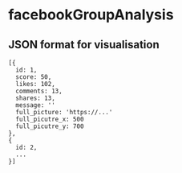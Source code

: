 # facebookGroupAnalysis
## JSON format for visualisation
```
[{
  id: 1,
  score: 50,
  likes: 102,
  comments: 13,
  shares: 13,
  message: ''
  full_picture: 'https://...'
  full_picutre_x: 500
  full_picutre_y: 700
},
{
  id: 2,
  ...
}]
```
